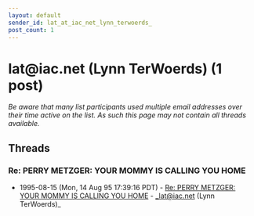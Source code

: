 ```yaml
---
layout: default
sender_id: lat_at_iac_net_lynn_terwoerds_
post_count: 1
---
```


# lat<span>@</span>iac.net (Lynn TerWoerds) (1 post)

_Be aware that many list participants used multiple email addresses over their time active on the list. As such this page may not contain all threads available._

## Threads

### Re: PERRY METZGER: YOUR MOMMY IS CALLING YOU HOME
+ 1995-08-15 (Mon, 14 Aug 95 17:39:16 PDT) - [Re: PERRY METZGER: YOUR MOMMY IS CALLING YOU HOME](/archive/1995/08/ae2746d7c83dd3e1361c4a08e244ef429de63f19c47de0a95b9f045e918fc082) - _lat@iac.net (Lynn TerWoerds)_

